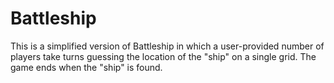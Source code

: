 # Battleship

This is a simplified version of Battleship in which a user-provided number of players take turns guessing the location of the "ship" on a single grid. The game ends when the "ship" is found. 

